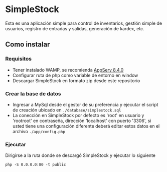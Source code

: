 # SimpleStock

Esta es una aplicación simple para control de inventarios, gestión simple de usuarios, registro de entradas y salidas, generación de kardex, etc.


## Como instalar

### Requisitos

* Tener instalado WAMP, se recomienda [AppServ 8.4.0](https://www.appservnetwork.com/en/download/ "Descargar AppServ 8.4.0")
* Configurar ruta de php como variable de entorno en window
* Descargar SimpleStock en formato zip desde este repositorio

### Crear la base de datos

* Ingresar a MySql desde el gestor de su preferencia y ejecutar el script de creación ubicado en `./database/simplestock.sql`
* La conección en SimpleStock por defecto es 'root' en usuario y 'rootroot' en contraseña, dirección 'localhost' con puerto '3306', si usted tiene una configuración diferente deberá editar estos datos en el archivo `./app/config.php`

### Ejecutar
Dirigirse a la ruta donde se descargó SimpleStock y ejecutar lo siguiente

``` [CMD]
php -S 0.0.0.0:80 -t public
```